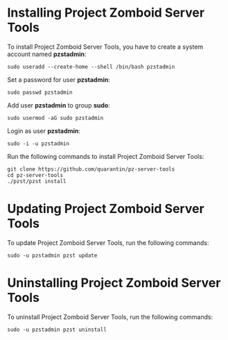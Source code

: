 # Installing Project Zomboid Server Tools
To install Project Zomboid Server Tools, you have to create a system account named **pzstadmin**:

	sudo useradd --create-home --shell /bin/bash pzstadmin

Set a password for user **pzstadmin**:

	sudo passwd pzstadmin

Add user **pzstadmin** to group **sudo**:

	sudo usermod -aG sudo pzstadmin

Login as user **pzstadmin**:

	sudo -i -u pzstadmin

Run the following commands to install Project Zomboid Server Tools:

	git clone https://github.com/quarantin/pz-server-tools
	cd pz-server-tools
	./pzst/pzst install

# Updating Project Zomboid Server Tools
To update Project Zomboid Server Tools, run the following commands:

	sudo -u pzstadmin pzst update

# Uninstalling Project Zomboid Server Tools
To uninstall Project Zomboid Server Tools, run the following commands:

	sudo -u pzstadmin pzst uninstall
